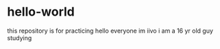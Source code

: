# hello-world
this repository is for practicing
hello everyone im iivo i am a 16 yr old guy studying
